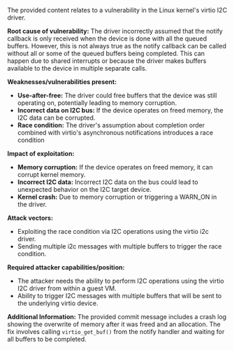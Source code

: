 The provided content relates to a vulnerability in the Linux kernel's virtio I2C driver.

**Root cause of vulnerability:**
The driver incorrectly assumed that the notify callback is only received when the device is done with all the queued buffers. However, this is not always true as the notify callback can be called without all or some of the queued buffers being completed. This can happen due to shared interrupts or because the driver makes buffers available to the device in multiple separate calls.

**Weaknesses/vulnerabilities present:**
- **Use-after-free:** The driver could free buffers that the device was still operating on, potentially leading to memory corruption.
- **Incorrect data on I2C bus:**  If the device operates on freed memory, the I2C data can be corrupted.
- **Race condition:** The driver's assumption about completion order combined with virtio's asynchronous notifications introduces a race condition

**Impact of exploitation:**
- **Memory corruption:** If the device operates on freed memory, it can corrupt kernel memory.
- **Incorrect I2C data:**  Incorrect I2C data on the bus could lead to unexpected behavior on the I2C target device.
- **Kernel crash:** Due to memory corruption or triggering a WARN\_ON in the driver.

**Attack vectors:**
- Exploiting the race condition via I2C operations using the virtio i2c driver.
- Sending multiple i2c messages with multiple buffers to trigger the race condition.

**Required attacker capabilities/position:**
- The attacker needs the ability to perform I2C operations using the virtio I2C driver from within a guest VM.
- Ability to trigger I2C messages with multiple buffers that will be sent to the underlying virtio device.

**Additional Information:**
The provided commit message includes a crash log showing the overwrite of memory after it was freed and an allocation. The fix involves calling `virtio_get_buf()` from the notify handler and waiting for all buffers to be completed.